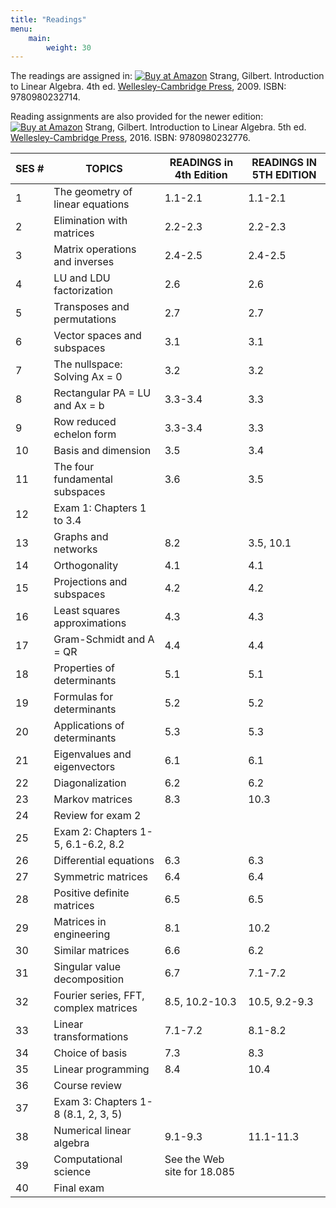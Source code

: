 ```yaml
---
title: "Readings"
menu: 
    main:
        weight: 30
---
```


The readings are assigned in: [![Buy at Amazon](images/a_logo_17.gif)](https://www.amazon.com/exec/obidos/ASIN/0980232716/ref=nosim/mitopencourse-20?linkCode=w61&imprToken=88O6qQed.wV654ySgRZ8OQ&slotNum=0) Strang, Gilbert. Introduction to Linear Algebra. 4th ed. [Wellesley-Cambridge Press](http://www.wellesleycambridge.com/), 2009. ISBN: 9780980232714.

Reading assignments are also provided for the newer edition: [![Buy at Amazon](images/a_logo_17.gif)](https://www.amazon.com/exec/obidos/ASIN/0980232775/ref=nosim/mitopencourse-20?linkCode=w61&imprToken=88O6qQed.wV654ySgRZ8OQ&slotNum=1) Strang, Gilbert. Introduction to Linear Algebra. 5th ed. [Wellesley-Cambridge Press](http://www.wellesleycambridge.com/), 2016. ISBN: 9780980232776.

| SES # | TOPICS                                | READINGS in 4th Edition     | READINGS IN 5TH EDITION |
|-------|---------------------------------------|-----------------------------|-------------------------|
| 1     | The geometry of linear equations      | 1.1-2.1                     | 1.1-2.1                 |
| 2     | Elimination with matrices             | 2.2-2.3                     | 2.2-2.3                 |
| 3     | Matrix operations and inverses        | 2.4-2.5                     | 2.4-2.5                 |
| 4     | LU and LDU factorization              | 2.6                         | 2.6                     |
| 5     | Transposes and permutations           | 2.7                         | 2.7                     |
| 6     | Vector spaces and subspaces           | 3.1                         | 3.1                     |
| 7     | The nullspace: Solving Ax = 0         | 3.2                         | 3.2                     |
| 8     | Rectangular PA = LU and Ax = b        | 3.3-3.4                     | 3.3                     |
| 9     | Row reduced echelon form              | 3.3-3.4                     | 3.3                     |
| 10    | Basis and dimension                   | 3.5                         | 3.4                     |
| 11    | The four fundamental subspaces        | 3.6                         | 3.5                     |
| 12    | Exam 1: Chapters 1 to 3.4             |                             |                         |
| 13    | Graphs and networks                   | 8.2                         | 3.5, 10.1               |
| 14    | Orthogonality                         | 4.1                         | 4.1                     |
| 15    | Projections and subspaces             | 4.2                         | 4.2                     |
| 16    | Least squares approximations          | 4.3                         | 4.3                     |
| 17    | Gram-Schmidt and A = QR               | 4.4                         | 4.4                     |
| 18    | Properties of determinants            | 5.1                         | 5.1                     |
| 19    | Formulas for determinants             | 5.2                         | 5.2                     |
| 20    | Applications of determinants          | 5.3                         | 5.3                     |
| 21    | Eigenvalues and eigenvectors          | 6.1                         | 6.1                     |
| 22    | Diagonalization                       | 6.2                         | 6.2                     |
| 23    | Markov matrices                       | 8.3                         | 10.3                    |
| 24    | Review for exam 2                     |                             |                         |
| 25    | Exam 2: Chapters 1-5, 6.1-6.2, 8.2    |                             |                         |
| 26    | Differential equations                | 6.3                         | 6.3                     |
| 27    | Symmetric matrices                    | 6.4                         | 6.4                     |
| 28    | Positive definite matrices            | 6.5                         | 6.5                     |
| 29    | Matrices in engineering               | 8.1                         | 10.2                    |
| 30    | Similar matrices                      | 6.6                         | 6.2                     |
| 31    | Singular value decomposition          | 6.7                         | 7.1-7.2                 |
| 32    | Fourier series, FFT, complex matrices | 8.5, 10.2-10.3              | 10.5, 9.2-9.3           |
| 33    | Linear transformations                | 7.1-7.2                     | 8.1-8.2                 |
| 34    | Choice of basis                       | 7.3                         | 8.3                     |
| 35    | Linear programming                    | 8.4                         | 10.4                    |
| 36    | Course review                         |                             |                         |
| 37    | Exam 3: Chapters 1-8 (8.1, 2, 3, 5)   |                             |                         |
| 38    | Numerical linear algebra              | 9.1-9.3                     | 11.1-11.3               |
| 39    | Computational science                 | See the Web site for 18.085 |                         |
| 40    | Final exam                            |                             |                         |
